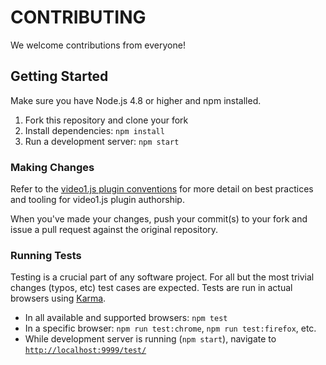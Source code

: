 # CONTRIBUTING

We welcome contributions from everyone!

## Getting Started

Make sure you have Node.js 4.8 or higher and npm installed.

1. Fork this repository and clone your fork
1. Install dependencies: `npm install`
1. Run a development server: `npm start`

### Making Changes

Refer to the [video1.js plugin conventions][conventions] for more detail on best practices and tooling for video1.js plugin authorship.

When you've made your changes, push your commit(s) to your fork and issue a pull request against the original repository.

### Running Tests

Testing is a crucial part of any software project. For all but the most trivial changes (typos, etc) test cases are expected. Tests are run in actual browsers using [Karma][karma].

- In all available and supported browsers: `npm test`
- In a specific browser: `npm run test:chrome`, `npm run test:firefox`, etc.
- While development server is running (`npm start`), navigate to [`http://localhost:9999/test/`][local]


[karma]: http://karma-runner.github.io/
[local]: http://localhost:9999/test/
[conventions]: https://github.com/videojs/generator-videojs-plugin/blob/master/docs/conventions.md
